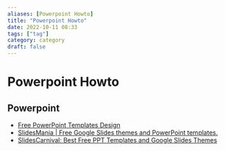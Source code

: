 ```yaml
---
aliases: [Powerpoint Howto]
title: "Powerpoint Howto"
date: 2022-10-11 08:33
tags: ["tag"]
category: category
draft: false
---
```


# Powerpoint Howto

## Powerpoint
- [Free PowerPoint Templates Design](https://www.free-powerpoint-templates-design.com/)
- [SlidesMania | Free Google Slides themes and PowerPoint templates.](https://slidesmania.com/)
- [SlidesCarnival: Best Free PPT Templates and Google Slides Themes](https://www.slidescarnival.com/)